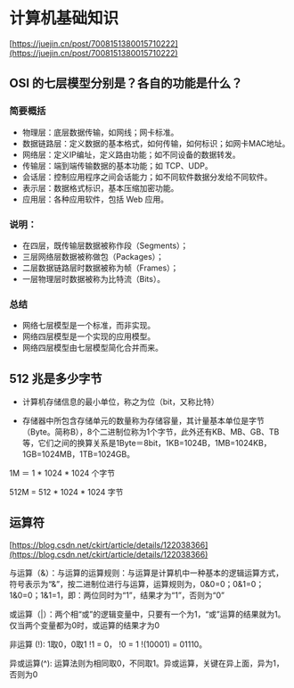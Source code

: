# 计算机基础知识

[https://juejin.cn/post/7008151380015710222](https://juejin.cn/post/7008151380015710222)

## OSI 的七层模型分别是？各自的功能是什么？

### 简要概括
- 物理层：底层数据传输，如网线；网卡标准。
- 数据链路层：定义数据的基本格式，如何传输，如何标识；如网卡MAC地址。
- 网络层：定义IP编址，定义路由功能；如不同设备的数据转发。
- 传输层：端到端传输数据的基本功能；如 TCP、UDP。
- 会话层：控制应用程序之间会话能力；如不同软件数据分发给不同软件。
- 表示层：数据格式标识，基本压缩加密功能。
- 应用层：各种应用软件，包括 Web 应用。

### 说明：
- 在四层，既传输层数据被称作段（Segments）；
- 三层网络层数据被称做包（Packages）；
- 二层数据链路层时数据被称为帧（Frames）；
- 一层物理层时数据被称为比特流（Bits）。

### 总结

- 网络七层模型是一个标准，而非实现。
- 网络四层模型是一个实现的应用模型。
- 网络四层模型由七层模型简化合并而来。

## 512 兆是多少字节

- 计算机存储信息的最小单位，称之为位（bit，又称比特）

- 存储器中所包含存储单元的数量称为存储容量，其计量基本单位是字节（Byte。简称B），8个二进制位称为1个字节，此外还有KB、MB、GB、TB等，它们之间的换算关系是1Byte＝8bit，1KB=1024B，1MB=1024KB，1GB=1024MB，1TB=1024GB。

1M ＝ 1 * 1024 * 1024 个字节

512M = 512 * 1024 * 1024 字节

## 运算符

[https://blog.csdn.net/ckirt/article/details/122038366](https://blog.csdn.net/ckirt/article/details/122038366)

与运算（&）：与运算的运算规则：与运算是计算机中一种基本的逻辑运算方式，符号表示为“&”，按二进制位进行与运算，运算规则为，0&0=0；0&1=0；1&0=0；1&1=1，即：两位同时为“1”，结果才为“1”，否则为“0”

或运算（|）：两个相“或”的逻辑变量中，只要有一个为1，“或”运算的结果就为1。仅当两个变量都为0时，或运算的结果才为0

非运算 (!): 1取0，0取1 !1 = 0， !0 = 1 !(10001) = 01110。

异或运算(^): 运算法则为相同取0，不同取1。异或运算，关键在异上面，异为1，否则为0



